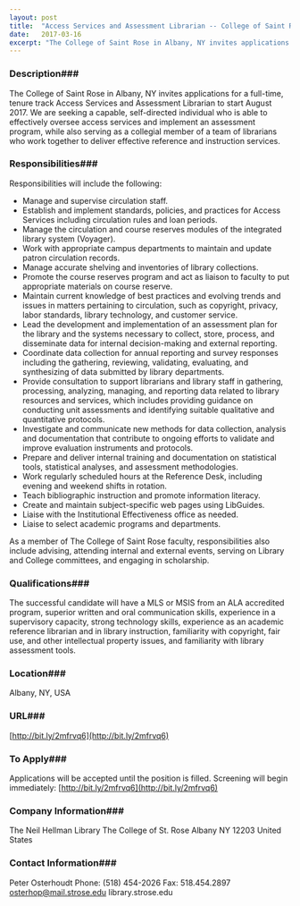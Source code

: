 ```yaml
---
layout: post
title:  "Access Services and Assessment Librarian -- College of Saint Rose - College of Saint Rose"
date:   2017-03-16
excerpt: "The College of Saint Rose in Albany, NY invites applications for a full-time, tenure track Access Services and Assessment Librarian to start August 2017.  We are seeking a capable, self-directed individual who is able to effectively oversee access services and implement an assessment program, while also serving as a collegial member of a team of librarians who work together to deliver effective reference and instruction services.  "
---
```


### Description###

The College of Saint Rose in Albany, NY invites applications for a full-time, tenure track Access Services and Assessment Librarian to start August 2017.  We are seeking a capable, self-directed individual who is able to effectively oversee access services and implement an assessment program, while also serving as a collegial member of a team of librarians who work together to deliver effective reference and instruction services.  


### Responsibilities###

Responsibilities will include the following:
- Manage and supervise circulation staff.
- Establish and implement standards, policies, and practices for Access Services including circulation rules and loan periods.
- Manage the circulation and course reserves modules of the integrated library system (Voyager).
- Work with appropriate campus departments to maintain and update patron circulation records.
- Manage accurate shelving and inventories of library collections.
- Promote the course reserves program and act as liaison to faculty to put appropriate materials on course reserve.
- Maintain current knowledge of best practices and evolving trends and issues in matters pertaining to circulation, such as copyright, privacy, labor standards, library technology, and customer service.
- Lead the development and implementation of an assessment plan for the library and the systems necessary to collect, store, process, and disseminate data for internal decision-making and external reporting.
- Coordinate data collection for annual reporting and survey responses including the gathering, reviewing, validating, evaluating, and synthesizing of data submitted by library departments.
- Provide consultation to support librarians and library staff in gathering, processing, analyzing, managing, and reporting data related to library resources and services, which includes providing guidance on conducting unit assessments and identifying suitable qualitative and quantitative protocols.
- Investigate and communicate new methods for data collection, analysis and documentation that contribute to ongoing efforts to validate and improve evaluation instruments and protocols.
- Prepare and deliver internal training and documentation on statistical tools, statistical analyses, and assessment methodologies.
- Work regularly scheduled hours at the Reference Desk, including evening and weekend shifts in rotation.
- Teach bibliographic instruction and promote information literacy.
- Create and maintain subject-specific web pages using LibGuides.
- Liaise with the Institutional Effectiveness office as needed.
- Liaise to select academic programs and departments.

As a member of The College of Saint Rose faculty, responsibilities also include advising, attending internal and external events, serving on Library and College committees, and engaging in scholarship.


### Qualifications###

The successful candidate will have a MLS or MSIS from an ALA accredited program, superior written and oral communication skills, experience in a supervisory capacity, strong technology skills, experience as an academic reference librarian and in library instruction, familiarity with copyright, fair use, and other intellectual property issues, and familiarity with library assessment tools.
 




### Location###

Albany, NY, USA


### URL###

[http://bit.ly/2mfrvq6](http://bit.ly/2mfrvq6)

### To Apply###

 Applications will be accepted until the position is filled. Screening will begin immediately: [http://bit.ly/2mfrvq6](http://bit.ly/2mfrvq6)



### Company Information###

The Neil Hellman Library
The College of St. Rose
Albany NY 12203
United States


### Contact Information###

Peter Osterhoudt
Phone: (518) 454-2026
Fax: 518.454.2897
osterhop@mail.strose.edu
library.strose.edu

